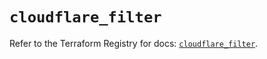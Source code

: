 # `cloudflare_filter`

Refer to the Terraform Registry for docs: [`cloudflare_filter`](https://registry.terraform.io/providers/cloudflare/cloudflare/4.48.0/docs/resources/filter).
